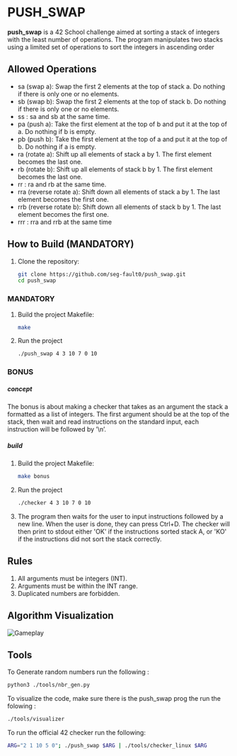 # PUSH_SWAP

**push_swap** is a 42 School challenge aimed at sorting a stack of integers with the least number of operations. The program manipulates two stacks using a limited set of operations to sort the integers in ascending order

## Allowed Operations 

- sa (swap a): Swap the first 2 elements at the top of stack a.
Do nothing if there is only one or no elements.
- sb (swap b): Swap the first 2 elements at the top of stack b.
Do nothing if there is only one or no elements.
- ss : sa and sb at the same time.
- pa (push a): Take the first element at the top of b and put it at the top of a.
Do nothing if b is empty.
- pb (push b): Take the first element at the top of a and put it at the top of b.
Do nothing if a is empty.
- ra (rotate a): Shift up all elements of stack a by 1.
The first element becomes the last one.
- rb (rotate b): Shift up all elements of stack b by 1.
The first element becomes the last one.
- rr : ra and rb at the same time.
- rra (reverse rotate a): Shift down all elements of stack a by 1.
The last element becomes the first one.
- rrb (reverse rotate b): Shift down all elements of stack b by 1.
The last element becomes the first one.
- rrr : rra and rrb at the same time

## How to Build (MANDATORY)

1. Clone the repository:
   ```bash
   git clone https://github.com/seg-fault0/push_swap.git
   cd push_swap
   ```
### MANDATORY
1. Build the project Makefile:
   ```bash
   make
   ```
2. Run the project
	```bash
	./push_swap 4 3 10 7 0 10 
	```

### BONUS
##### concept
The bonus is about making a checker that takes as an argument the stack a formatted as a list of integers. The first argument should be at the top of the stack, then wait and read instructions on the standard input, each instruction will be followed by ’\n’.

##### build
1. Build the project Makefile:
   ```bash
   make bonus
   ```
2. Run the project
	```bash
	./checker 4 3 10 7 0 10 
	```
3. The program then waits for the user to input instructions followed by a new line. When the user is done, they can press Ctrl+D. The checker will then print to stdout either 'OK' if the instructions sorted stack A, or 'KO' if the instructions did not sort the stack correctly.

## Rules
1. All arguments must be integers (INT).
2. Arguments must be within the INT range.
3. Duplicated numbers are forbidden.

## Algorithm Visualization
![Gameplay](visualization.gif)

## Tools
To Generate random numbers run the following :
```bash
python3 ./tools/nbr_gen.py
```

To visualize the code, make sure there is the push_swap prog the run the folowing :

```bash
./tools/visualizer
```

To run the official 42 checker run the following:

```bash
ARG="2 1 10 5 0"; ./push_swap $ARG | ./tools/checker_linux $ARG
```